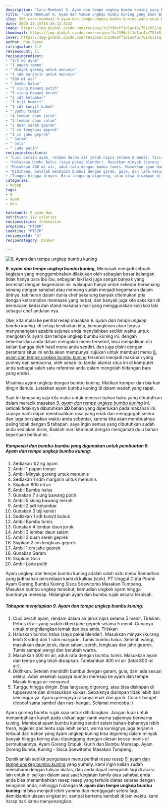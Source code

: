 ```yaml
---
description: "Cara Membuat 9. Ayam dan tempe ungkep bumbu kuning yang Enak Banget"
title: "Cara Membuat 9. Ayam dan tempe ungkep bumbu kuning yang Enak Banget"
slug: 506-cara-membuat-9-ayam-dan-tempe-ungkep-bumbu-kuning-yang-enak-banget
date: 2020-11-15T15:36:13.313Z
image: https://img-global.cpcdn.com/recipes/3c2396eff1d1ac4b/751x532cq70/9-ayam-dan-tempe-ungkep-bumbu-kuning-foto-resep-utama.jpg
thumbnail: https://img-global.cpcdn.com/recipes/3c2396eff1d1ac4b/751x532cq70/9-ayam-dan-tempe-ungkep-bumbu-kuning-foto-resep-utama.jpg
cover: https://img-global.cpcdn.com/recipes/3c2396eff1d1ac4b/751x532cq70/9-ayam-dan-tempe-ungkep-bumbu-kuning-foto-resep-utama.jpg
author: Don Reyes
ratingvalue: 3.2
reviewcount: 11
recipeingredient:
- "1/2 kg ayam"
- "1 papan tempe"
- " Minyak goreng untuk menumis"
- "1 sdm margarin untuk menumis"
- "800 ml air"
- " Bumbu halus"
- "7 siung bawang putih"
- "5 siung bawang merah"
- "2 sdt ketumbar"
- "3 biji kemiri"
- "1 sdt kunyit bubuk"
- " Bumbu tumis"
- "4 lembar daun jeruk"
- "3 lembar daun salam"
- "2 buah sereh geprek"
- "2 cm lengkuas geprek"
- "1 cm jahe geprek"
- " Garam"
- " Gula"
- " Lada putih"
recipeinstructions:
- "Cuci bersih ayam, rendam dalam air jeruk nipis selama 5 menit. Tiriskan. Rebus di air yang sudah diberi jahe geprek selama 5 menit. Gunanya untuk menghilangkan lemak dan bau amis. Tiriskan"
- "Haluskan bumbu halus (saya pakai blender). Masukkan minyak (kurang lebih 8 sdm) dan 1 sdm margarin. Tumis bumbu halus. Setelah wangi, masukkan daun jeruk, daun salam, sereh, lengkuas dan jahe geprek. Tumis sampai wangi dan berubah warna."
- "Masukkan 400 ml air, aduk rata dengan bumbu tumis. Masukkan ayam dan tempe yang telah disiapkan. Tambahkan 400 ml air (total 800 ml air)."
- "Didihkan. Setelah mendidih bumbui dengan garam, gula, dan lada sesuai selera. Aduk sesekali supaya bumbu meresap ke ayam dan tempe. Masak hingga air menyusut."
- "Tunggu hingga dingin. Bisa langsung digoreng, atau bisa disimpan di tupperware dan dimasukkan kulkas. Sebaiknya disimpan tidak lebih dari seminggu ya. Ayam gorengnya rasanya enak dan gurih. Cocok banget dicocol sama sambel dan nasi hangat. Selamat mencoba :)"
categories:
- Resep
tags:
- 9
- ayam
- dan

katakunci: 9 ayam dan 
nutrition: 119 calories
recipecuisine: Indonesian
preptime: "PT30M"
cooktime: "PT52M"
recipeyield: "4"
recipecategory: Dinner

---
```



![9. Ayam dan tempe ungkep bumbu kuning](https://img-global.cpcdn.com/recipes/3c2396eff1d1ac4b/751x532cq70/9-ayam-dan-tempe-ungkep-bumbu-kuning-foto-resep-utama.jpg)

<b><i>9. ayam dan tempe ungkep bumbu kuning</i></b>, Memasak menjadi sebuah kegiatan yang menggembirakan dilakukan oleh sebagian besar kalangan. tidak hanya para ibu ibu, sebagian laki laki juga sangat banyak yang berminat dengan kegemaran ini. walaupun hanya untuk sekedar bersenang senang dengan sahabat atau memang sudah menjadi kegemaran dalam dirinya. tak heran dalam dunia chef sekarang banyak ditemukan pria dengan ketrampilan memasak yang hebat, dan banyak juga kita saksikan di bermacam kedai dan stand makanan mall yang menggunakan koki laki laki sebagai chef andalan nya.

Oke, kita mulai ke perihal resep masakan <i>9. ayam dan tempe ungkep bumbu kuning</i>. di setiap kesibukan kita, kemungkinan akan terasa menyenangkan apabila sejenak anda menyisihkan sedikit waktu untuk mengolah 9. ayam dan tempe ungkep bumbu kuning ini. dengan keberhasilan anda dalam mengolah menu tersebut, bisa menjadikan diri kalian bangga oleh hasil menu anda sendiri. dan juga disini dengan perantara situs ini anda akan mempunyai rujukan untuk membuat menu <u>9. ayam dan tempe ungkep bumbu kuning</u> tersebut menjadi makanan yang yummy dan sempurna, oleh sebab itu tandai alamat situs ini di komputer anda sebagai salah satu referensi anda dalam mengolah hidangan baru yang endes.

Misalnya ayam ungkep dengan bumbu kuning. Matikan kompor dan biarkan dingin dahulu. Letakkan ayam bumbu kuning di dalam wadah yang rapat.


Saat ini langsung saja kita mulai untuk mencari bahan baku yang dibutuhkan dalam meracik masakan <u><i>9. ayam dan tempe ungkep bumbu kuning</i></u> ini. setidak tidaknya dibutuhkan <b>20</b> bahan yang diperlukan pada makanan ini. supaya nanti dapat membuahkan rasa yang enak dan menggugah selera. dan juga persiapkan waktu anda sebentar, karena kita akan membuatnya paling tidak dengan <b>5</b> tahapan. saya ingin semua yang dibutuhkan sudah anda sediakan disini, Baiklah mari kita buat dengan mengamati dulu bahan keperluan berikut ini.

<!--inarticleads1-->

##### Komposisi dan bumbu-bumbu yang digunakan untuk pembuatan 9. Ayam dan tempe ungkep bumbu kuning:

1. Sediakan 1/2 kg ayam
1. Ambil 1 papan tempe
1. Ambil  Minyak goreng untuk menumis
1. Sediakan 1 sdm margarin untuk menumis
1. Siapkan 800 ml air
1. Ambil  Bumbu halus
1. Gunakan 7 siung bawang putih
1. Ambil 5 siung bawang merah
1. Ambil 2 sdt ketumbar
1. Gunakan 3 biji kemiri
1. Sediakan 1 sdt kunyit bubuk
1. Ambil  Bumbu tumis
1. Gunakan 4 lembar daun jeruk
1. Ambil 3 lembar daun salam
1. Ambil 2 buah sereh geprek
1. Siapkan 2 cm lengkuas geprek
1. Ambil 1 cm jahe geprek
1. Gunakan  Garam
1. Siapkan  Gula
1. Ambil  Lada putih


Ayam ungkep dan tempe bumbu kuning adalah salah satu menu Ramadhan yang jadi bahan persediaan kami di kulkas (stok). PT Unggul Cipta Piranti Ayam Goreng Bumbu Kuning Sisca Soewitomo Masakan Tumpeng. Masukan bumbu ungkep tersebut, kemudian ungkeb ayam hingga bumbunya meresap. Hidangkan ayam dan bumbu rujak secara terpisah. 

<!--inarticleads2-->

##### Tahapan menyiapkan 9. Ayam dan tempe ungkep bumbu kuning:

1. Cuci bersih ayam, rendam dalam air jeruk nipis selama 5 menit. Tiriskan. Rebus di air yang sudah diberi jahe geprek selama 5 menit. Gunanya untuk menghilangkan lemak dan bau amis. Tiriskan
1. Haluskan bumbu halus (saya pakai blender). Masukkan minyak (kurang lebih 8 sdm) dan 1 sdm margarin. Tumis bumbu halus. Setelah wangi, masukkan daun jeruk, daun salam, sereh, lengkuas dan jahe geprek. Tumis sampai wangi dan berubah warna.
1. Masukkan 400 ml air, aduk rata dengan bumbu tumis. Masukkan ayam dan tempe yang telah disiapkan. Tambahkan 400 ml air (total 800 ml air).
1. Didihkan. Setelah mendidih bumbui dengan garam, gula, dan lada sesuai selera. Aduk sesekali supaya bumbu meresap ke ayam dan tempe. Masak hingga air menyusut.
1. Tunggu hingga dingin. Bisa langsung digoreng, atau bisa disimpan di tupperware dan dimasukkan kulkas. Sebaiknya disimpan tidak lebih dari seminggu ya. Ayam gorengnya rasanya enak dan gurih. Cocok banget dicocol sama sambel dan nasi hangat. Selamat mencoba :)


Ayam goreng bumbu rujak siap untuk dihidangkan. Jangan lupa untuk menambahkan kunyit pada ulekan agar nanti warna sajiannya berwarna kuning. Membuat ayam bumbu kuning sendiri selain bahan-bahannya lebih fresh, higienis dan tentu saja lebih sehat, warna kuningnya juga terjamin terbuat dari bahan yang Ayam ungkep kuning bisa digoreng dalam minyak banyak hingga kering atau dipanggang dengan olesan kecap manis di permukaannya. Ayam Goreng Empuk, Gurih dan Bumbu Meresap. Ayam Goreng Bumbu Kuning - Sisca Soewitomo Masakan Tumpeng. 

Demikianlah sedikit pengulasan menu perihal resep resep <u>9. ayam dan tempe ungkep bumbu kuning</u> yang yummy. kami ingin kalian sudah memahami dengan tulisan diatas, dan anda dapat mengolah lagi di acara lain untuk di sajikan dalam saat saat kegiatan family atau sahabat anda. anda bisa menambahkan resep resep yang tertulis diatas selaras dengan keinginan anda, sehingga hidangan <b>9. ayam dan tempe ungkep bumbu kuning</b> ini bisa menjadi lebih yummy dan menggugah selera lagi. demikianlah ulasan singkat ini, sampai bertemu kembali di lain waktu. kami harap hari kamu menyenangkan.
